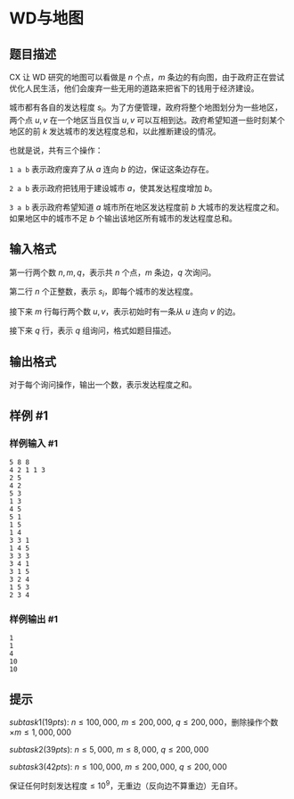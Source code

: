 # WD与地图

## 题目描述

CX 让 WD 研究的地图可以看做是 $n$ 个点，$m$ 条边的有向图，由于政府正在尝试优化人民生活，他们会废弃一些无用的道路来把省下的钱用于经济建设。

城市都有各自的发达程度 $s_i$。为了方便管理，政府将整个地图划分为一些地区，两个点 $u,v$ 在一个地区当且仅当 $u,v$ 可以互相到达。政府希望知道一些时刻某个地区的前 $k$ 发达城市的发达程度总和，以此推断建设的情况。

也就是说，共有三个操作：

`1 a b` 表示政府废弃了从 $a$ 连向 $b$ 的边，保证这条边存在。

`2 a b` 表示政府把钱用于建设城市 $a$，使其发达程度增加 $b$。

`3 a b` 表示政府希望知道 $a$ 城市所在地区发达程度前 $b$ 大城市的发达程度之和。如果地区中的城市不足 $b$ 个输出该地区所有城市的发达程度总和。

## 输入格式

第一行两个数 $n,m,q$，表示共 $n$ 个点，$m$ 条边，$q$ 次询问。

第二行 $n$ 个正整数，表示 $s_i$，即每个城市的发达程度。

接下来 $m$ 行每行两个数 $u,v$，表示初始时有一条从 $u$ 连向 $v$ 的边。

接下来 $q$ 行，表示 $q$ 组询问，格式如题目描述。

## 输出格式

对于每个询问操作，输出一个数，表示发达程度之和。

## 样例 #1

### 样例输入 #1
```
5 8 8
4 2 1 1 3
2 5
4 2
5 3
1 3
4 5
5 1
1 5
1 4
3 3 1
1 4 5
3 3 3
3 4 1
3 1 5
3 2 4
1 5 3
2 3 4
```

### 样例输出 #1

```
1
1
4
10
10
```

## 提示

$subtask1(19pts):~n\le 100,000,~m\le 200,000,~q\le 200,000$，删除操作个数$\times m\le 1,000,000$

$subtask2(39pts):~n\le 5,000,~m\le 8,000,~q\le 200,000$

$subtask3(42pts):~n\le 100,000,~m\le 200,000,~q\le 200,000$

保证任何时刻发达程度$\le 10^9$，无重边（反向边不算重边）无自环。
